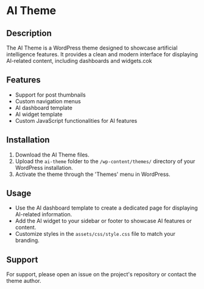# AI Theme

## Description
The AI Theme is a WordPress theme designed to showcase artificial intelligence features. It provides a clean and modern interface for displaying AI-related content, including dashboards and widgets.cok

## Features
- Support for post thumbnails
- Custom navigation menus
- AI dashboard template
- AI widget template
- Custom JavaScript functionalities for AI features

## Installation
1. Download the AI Theme files.
2. Upload the `ai-theme` folder to the `/wp-content/themes/` directory of your WordPress installation.
3. Activate the theme through the 'Themes' menu in WordPress.

## Usage
- Use the AI dashboard template to create a dedicated page for displaying AI-related information.
- Add the AI widget to your sidebar or footer to showcase AI features or content.
- Customize styles in the `assets/css/style.css` file to match your branding.

## Support
For support, please open an issue on the project's repository or contact the theme author.